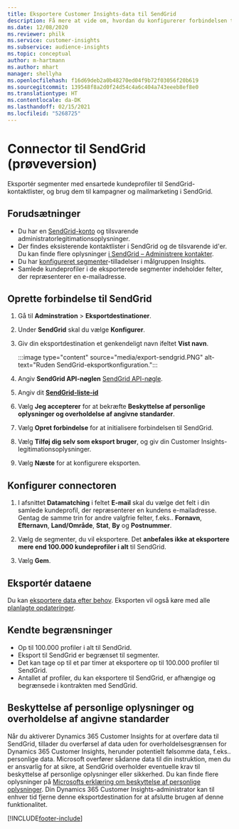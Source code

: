 ```yaml
---
title: Eksportere Customer Insights-data til SendGrid
description: Få mere at vide om, hvordan du konfigurerer forbindelsen til SendGrid.
ms.date: 12/08/2020
ms.reviewer: philk
ms.service: customer-insights
ms.subservice: audience-insights
ms.topic: conceptual
author: m-hartmann
ms.author: mhart
manager: shellyha
ms.openlocfilehash: f16d69deb2a0b48270ed04f9b72f03056f20b619
ms.sourcegitcommit: 139548f8a2d0f24d54c4a6c404a743eeeb8ef8e0
ms.translationtype: HT
ms.contentlocale: da-DK
ms.lasthandoff: 02/15/2021
ms.locfileid: "5268725"
---
```

# <a name="connector-for-sendgrid-preview"></a>Connector til SendGrid (prøveversion)

Eksportér segmenter med ensartede kundeprofiler til SendGrid-kontaktlister, og brug dem til kampagner og mailmarketing i SendGrid. 

## <a name="prerequisites"></a>Forudsætninger

-   Du har en [SendGrid-konto](https://sendgrid.com/) og tilsvarende administratorlegitimationsoplysninger.
-   Der findes eksisterende kontaktlister i SendGrid og de tilsvarende id'er. Du kan finde flere oplysninger [i SendGrid – Administrere kontakter](https://sendgrid.com/docs/ui/managing-contacts/create-and-manage-contacts/#manage-contacts).
-   Du har [konfigureret segmenter](segments.md)-tilladelser i målgruppen Insights.
-   Samlede kundeprofiler i de eksporterede segmenter indeholder felter, der repræsenterer en e-mailadresse.

## <a name="connect-to-sendgrid"></a>Oprette forbindelse til SendGrid

1. Gå til **Adminstration** > **Eksportdestinationer**.

1. Under **SendGrid** skal du vælge **Konfigurer**.

1. Giv din eksportdestination et genkendeligt navn ifeltet **Vist navn**.

   :::image type="content" source="media/export-sendgrid.PNG" alt-text="Ruden SendGrid-eksportkonfiguration.":::

1. Angiv **SendGrid API-nøglen** [SendGrid API-nøgle](https://sendgrid.com/docs/ui/account-and-settings/api-keys/).

1. Angiv dit **[SendGrid-liste-id](https://sendgrid.com/docs/ui/managing-contacts/create-and-manage-contacts/#manage-contacts)**

1. Vælg **Jeg accepterer** for at bekræfte **Beskyttelse af personlige oplysninger og overholdelse af angivne standarder**.

1. Vælg **Opret forbindelse** for at initialisere forbindelsen til SendGrid.

1. Vælg **Tilføj dig selv som eksport bruger**, og giv din Customer Insights-legitimationsoplysninger.

1. Vælg **Næste** for at konfigurere eksporten.

## <a name="configure-the-connector"></a>Konfigurer connectoren

1. I afsnittet **Datamatching** i feltet **E-mail** skal du vælge det felt i din samlede kundeprofil, der repræsenterer en kundens e-mailadresse. Gentag de samme trin for andre valgfrie felter, f.eks.. **Fornavn**, **Efternavn**, **Land/Område**, **Stat**, **By** og **Postnummer**.

1. Vælg de segmenter, du vil eksportere. Det **anbefales ikke at eksportere mere end 100.000 kundeprofiler i alt** til SendGrid. 

1. Vælg **Gem**.

## <a name="export-the-data"></a>Eksportér dataene

Du kan [eksportere data efter behov](export-destinations.md). Eksporten vil også køre med alle [planlagte opdateringer](system.md#schedule-tab).

## <a name="known-limitations"></a>Kendte begrænsninger

- Op til 100.000 profiler i alt til SendGrid.
- Eksport til SendGrid er begrænset til segmenter.
- Det kan tage op til et par timer at eksportere op til 100.000 profiler til SendGrid. 
- Antallet af profiler, du kan eksportere til SendGrid, er afhængige og begrænsede i kontrakten med SendGrid.

## <a name="data-privacy-and-compliance"></a>Beskyttelse af personlige oplysninger og overholdelse af angivne standarder

Når du aktiverer Dynamics 365 Customer Insights for at overføre data til SendGrid, tillader du overførsel af data uden for overholdelsesgrænsen for Dynamics 365 Customer Insights, herunder potentielt følsomme data, f.eks.. personlige data. Microsoft overfører sådanne data til din instruktion, men du er ansvarlig for at sikre, at SendGrid overholder eventuelle krav til beskyttelse af personlige oplysninger eller sikkerhed. Du kan finde flere oplysninger på [Microsofts erklæring om beskyttelse af personlige oplysninger](https://go.microsoft.com/fwlink/?linkid=396732).
Din Dynamics 365 Customer Insights-administrator kan til enhver tid fjerne denne eksportdestination for at afslutte brugen af denne funktionalitet.


[!INCLUDE[footer-include](../includes/footer-banner.md)]
